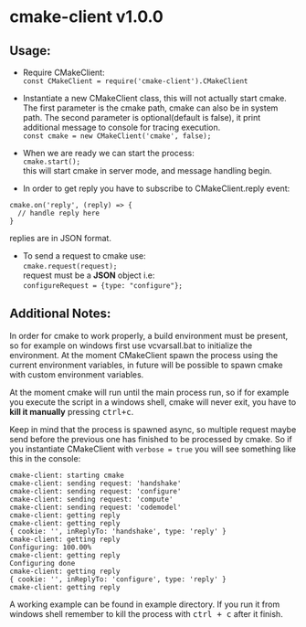 # cmake-client v1.0.0

## Usage:
- Require CMakeClient:  
`const CMakeClient = require('cmake-client').CMakeClient`

- Instantiate a new CMakeClient class, this will not actually start cmake. The first parameter is the cmake path, cmake can also be in system path. The second parameter is optional(default is false), it print additional message to console for tracing execution.  
`const cmake = new CMakeClient('cmake', false);`

- When we are ready we can start the process:  
`cmake.start();`  
this will start cmake in server mode, and message handling begin.

- In order to get reply you have to subscribe to CMakeClient.reply event:  
```
cmake.on('reply', (reply) => {
  // handle reply here
}
```
replies are in JSON format.

- To send a request to cmake use:  
`cmake.request(request);`  
request must be a **JSON** object i.e:  
`configureRequest = {type: "configure"};`

## Additional Notes:
In order for cmake to work properly, a build environment must be present, so for example on windows first use vcvarsall.bat to initialize the environment. At the moment CMakeClient spawn the process using the current environment variables, in future will be possible to spawn cmake with custom environment variables.

At the moment cmake will run until the main process run, so if for example you execute the script in a windows shell, cmake will never exit, you have to **kill it manually** pressing <kbd>ctrl+c</kbd>.

Keep in mind that the process is spawned async, so multiple request maybe send before the previous one has finished to be processed by cmake. So if you instantiate CMakeClient with `verbose = true` you will see something like this in the console:
```
cmake-client: starting cmake
cmake-client: sending request: 'handshake'
cmake-client: sending request: 'configure'
cmake-client: sending request: 'compute'
cmake-client: sending request: 'codemodel'
cmake-client: getting reply
cmake-client: getting reply
{ cookie: '', inReplyTo: 'handshake', type: 'reply' }
cmake-client: getting reply
Configuring: 100.00%
cmake-client: getting reply
Configuring done
cmake-client: getting reply
{ cookie: '', inReplyTo: 'configure', type: 'reply' }
cmake-client: getting reply
```
A working example can be found in example directory.
If you run it from windows shell remember to kill the process with <kbd>ctrl + c</kbd> after it finish.
